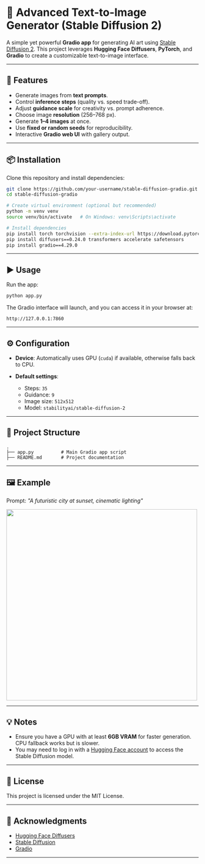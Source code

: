 

# 🎨 Advanced Text-to-Image Generator (Stable Diffusion 2)

A simple yet powerful **Gradio app** for generating AI art using [Stable Diffusion 2](https://huggingface.co/stabilityai/stable-diffusion-2).
This project leverages **Hugging Face Diffusers**, **PyTorch**, and **Gradio** to create a customizable text-to-image interface.

---

## 🚀 Features

* Generate images from **text prompts**.
* Control **inference steps** (quality vs. speed trade-off).
* Adjust **guidance scale** for creativity vs. prompt adherence.
* Choose image **resolution** (256–768 px).
* Generate **1–4 images** at once.
* Use **fixed or random seeds** for reproducibility.
* Interactive **Gradio web UI** with gallery output.

---

## 📦 Installation

Clone this repository and install dependencies:

```bash
git clone https://github.com/your-username/stable-diffusion-gradio.git
cd stable-diffusion-gradio

# Create virtual environment (optional but recommended)
python -m venv venv
source venv/bin/activate   # On Windows: venv\Scripts\activate

# Install dependencies
pip install torch torchvision --extra-index-url https://download.pytorch.org/whl/cu121  # CUDA version if supported
pip install diffusers==0.24.0 transformers accelerate safetensors
pip install gradio==4.29.0
```

---

## ▶️ Usage

Run the app:

```bash
python app.py
```

The Gradio interface will launch, and you can access it in your browser at:

```
http://127.0.0.1:7860
```

---

## ⚙️ Configuration

* **Device**: Automatically uses GPU (`cuda`) if available, otherwise falls back to CPU.
* **Default settings**:

  * Steps: `35`
  * Guidance: `9`
  * Image size: `512x512`
  * Model: `stabilityai/stable-diffusion-2`

---

## 📂 Project Structure

```
.
├── app.py          # Main Gradio app script
├── README.md       # Project documentation
```

---

## 🖼️ Example

Prompt: *"A futuristic city at sunset, cinematic lighting"*

<img src="example.png" width="500" />

---

## 💡 Notes

* Ensure you have a GPU with at least **6GB VRAM** for faster generation. CPU fallback works but is slower.
* You may need to log in with a [Hugging Face account](https://huggingface.co) to access the Stable Diffusion model.

---

## 📜 License

This project is licensed under the MIT License.

---

## 🤝 Acknowledgments

* [Hugging Face Diffusers](https://github.com/huggingface/diffusers)
* [Stable Diffusion](https://stability.ai)
* [Gradio](https://www.gradio.app/)

---
